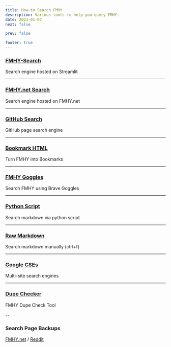 ```yaml
---
title: How-to Search FMHY
description: Various tools to help you query FMHY.
date: 2023-01-07
next: false

prev: false

footer: true
---
```


<Post authors="nbats" />

### [FMHY-Search](https://fmhy-search.streamlit.app/)

Search engine hosted on Streamlit

---

### [FMHY.net Search](https://fmhy.net/)

Search engine hosted on FMHY.net

---

### [GitHub Search](https://github.com/fmhy/edit/search?q=&type=wikis)

GitHub page search engine

---

### [Bookmark HTML](https://github.com/fmhy/bookmarks)

Turn FMHY into Bookmarks

---

### [FMHY Goggles](https://github.com/fmhy/bookmarks#goggle)

Search FMHY using Brave Goggles

---

### [Python Script](https://github.com/Rust1667/a-FMHY-search-engine)

Search markdown via python script

---

### [Raw Markdown](https://api.fmhy.net/single-page)

Search markdown manually (ctrl+f)

---

### [Google CSEs](https://www.reddit.com/r/FREEMEDIAHECKYEAH/wiki/internet-tools/#wiki_.25B7_custom_search_engines)

Multi-site search engines

---

### [Dupe Checker](https://github.com/fmhy/dupe-checker)

FMHY Dupe Check Tool

--

### Search Page Backups

[FMHY.net](https://fmhy.net/posts/search) / [Reddit](https://redd.it/105xraz)
